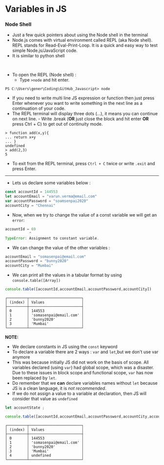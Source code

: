 # Variables in JS 

### Node Shell

- Just a few quick pointers about using the Node shell in the terminal 
- Node.js comes with virtual environment called REPL (aka Node shell). REPL stands for Read-Eval-Print-Loop. It is a quick and easy way to test simple Node.js/JavaScript code. 
- It is similar to python shell

<br>

- To open the REPL (Node shell) :
  - Type `>node` and hit enter.
```
PS C:\Users\gener\Coding\GitHub_Javascript> node
```
- If you need to write multi line JS expression or function then just press Enter whenever you want to write something in the next line as a continuation of your code. 
- The REPL terminal will display three dots (...), it means you can continue on next line. - Write .break (**OR** just close the block and hit enter **OR** press Ctrl + C) to get out of continuity mode. 
```
> function add(x,y){
... return x+y 
... }
undefined
> add(2,3)
5
```
- To exit from the REPL terminal, press `Ctrl + C` twice or write `.exit` and press Enter. 

---

- Lets us declare some variables below : 
```javascript
const accountId = 144553
let accountEmail = "varun.verma@email.com"
var accountPassword = "soamsenpai2020"
accountCity = "Chennai"
```
- Now, when we try to change the value of a const variable we will get an `error`:
```javascript
accountId = 69
           ^
TypeError: Assignment to constant variable.
```

- We can change the value of the other variables : 
```javascript
accountEmail = "somasenpai@email.com"
accountPassword = "bunny2020"
accountCity = "Mumbai"
```
- We can print all the values in a tabular format by using `console.table([Array])`
```javascript
console.table([accountId,accountEmail,accountPassword,accountCity])
```
```
┌─────────┬────────────────────────┐
│ (index) │ Values                 │
├─────────┼────────────────────────┤
│ 0       │ 144553                 │
│ 1       │ 'somasenpai@email.com' │
│ 2       │ 'bunny2020'            │
│ 3       │ 'Mumbai'               │
└─────────┴────────────────────────┘
```

**NOTE:** 
- We declare constants in JS using the `const` keyword
- To declare a variable there are 2 ways : `var` and `let`,but we don't use var anymore
- This was because initially JS did not work on the basis of scope. All variables declared (using `var`) had global scope, which was a disaster. Due to these issues in block scope and functional scope, `var` has now been replaced by `let`.
- Do remember that we **can** declare variables names without `let` because JS is a clean language, it is *not recommended*.
- If we do not assign a value to a variable at declaration, then JS will consider that value as `undefined`

```javascript
let accountState ;

console.table([accountId,accountEmail,accountPassword,accountCity,accountState])
```
```
┌─────────┬────────────────────────┐
│ (index) │ Values                 │
├─────────┼────────────────────────┤
│ 0       │ 144553                 │
│ 1       │ 'somasenpai@email.com' │
│ 2       │ 'bunny2020'            │
│ 3       │ 'Mumbai'               │
│ 4       │ undefined              │
└─────────┴────────────────────────┘
```